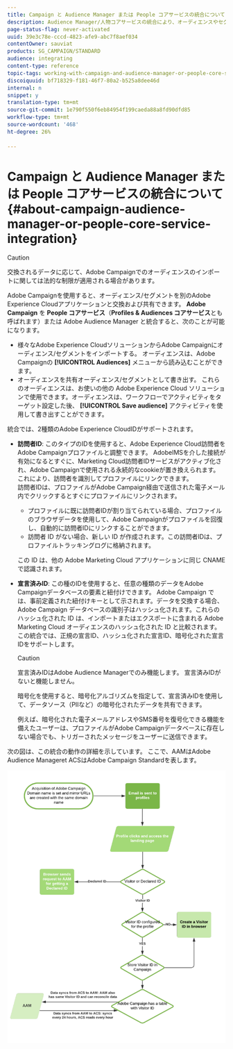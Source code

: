 ```yaml
---
title: Campaign と Audience Manager または People コアサービスの統合について
description: Audience Manager/人物コアサービスの統合により、オーディエンスやセグメントを様々なAdobe Experience Cloudソリューション内で共有できます。
page-status-flag: never-activated
uuid: 39e3c78e-cccd-4823-afe9-abc7f8aef034
contentOwner: sauviat
products: SG_CAMPAIGN/STANDARD
audience: integrating
content-type: reference
topic-tags: working-with-campaign-and-audience-manager-or-people-core-service
discoiquuid: bf718329-f181-46f7-80a2-b525a8dee46d
internal: n
snippet: y
translation-type: tm+mt
source-git-commit: 1e790f550f6eb84954f199caeda88a8fd90dfd85
workflow-type: tm+mt
source-wordcount: '468'
ht-degree: 26%

---
```



# Campaign と Audience Manager または People コアサービスの統合について{#about-campaign-audience-manager-or-people-core-service-integration}

>[!CAUTION]
>
>交換されるデータに応じて、Adobe Campaignでのオーディエンスのインポートに関しては法的な制限が適用される場合があります。

Adobe Campaignを使用すると、オーディエンス/セグメントを別のAdobe Experience Cloudアプリケーションと交換および共有できます。 **Adobe Campaign** を **People コアサービス**（**Profiles &amp; Audiences コアサービス**&#x200B;とも呼ばれます）または Adobe Audience Manager と統合すると、次のことが可能になります。

* 様々なAdobe Experience CloudソリューションからAdobe Campaignにオーディエンス/セグメントをインポートする。 オーディエンスは、Adobe Campaignの **[!UICONTROL Audiences]** メニューから読み込むことができます。
* オーディエンスを共有オーディエンス/セグメントとして書き出す。 これらのオーディエンスは、お使いの他の Adobe Experience Cloud ソリューションで使用できます。オーディエンスは、ワークフローでアクティビティをターゲット設定した後、 **[!UICONTROL Save audience]** アクティビティを使用して書き出すことができます。

統合では、2種類のAdobe Experience CloudIDがサポートされます。

* **訪問者ID**: このタイプのIDを使用すると、Adobe Experience Cloud訪問者をAdobe Campaignプロファイルと調整できます。 AdobeIMSを介した接続が有効になるとすぐに、Marketing Cloud訪問者IDサービスがアクティブ化され、Adobe Campaignで使用される永続的なcookieが置き換えられます。 これにより、訪問者を識別してプロファイルにリンクできます。
   <br>訪問者IDは、プロファイルがAdobe Campaign経由で送信された電子メール内でクリックするとすぐにプロファイルにリンクされます。
   * プロファイルに既に訪問者IDが割り当てられている場合、プロファイルのブラウザデータを使用して、Adobe Campaignがプロファイルを回復し、自動的に訪問者IDにリンクすることができます。
   * 訪問者 ID がない場合、新しい ID が作成されます。この訪問者IDは、プロファイルトラッキングログに格納されます。

   この ID は、他の Adobe Marketing Cloud アプリケーションに同じ CNAME で認識されます。

* **宣言済みID**: この種のIDを使用すると、任意の種類のデータをAdobe Campaignデータベースの要素と紐付けできます。 Adobe Campaign では、事前定義された紐付けキーとして示されます。データを交換する場合、Adobe Campaign データベースの識別子はハッシュ化されます。これらのハッシュ化された ID は、インポートまたはエクスポートに含まれる Adobe Marketing Cloud オーディエンスのハッシュ化された ID と比較されます。
   <br>この統合では、正規の宣言ID、ハッシュ化された宣言ID、暗号化された宣言IDをサポートします。

   >[!CAUTION]
   >
   >宣言済みIDはAdobe Audience Managerでのみ機能します。 宣言済みIDがないと機能しません。

   暗号化を使用すると、暗号化アルゴリズムを指定して、宣言済みIDを使用して、データソース（PIIなど）の暗号化されたデータを共有できます。

   例えば、暗号化された電子メールアドレスやSMS番号を復号化できる機能を備えたユーザーは、プロファイルがAdobe Campaignデータベースに存在しない場合でも、トリガーされたメッセージをユーザーに送信できます。

次の図は、この統合の動作の詳細を示しています。 ここで、AAMはAdobe Audience Manageret ACSはAdobe Campaign Standardを表します。

![](assets/aam_diagram.png)